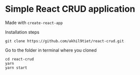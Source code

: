 # Simple React CRUD application

Made with `create-react-app`

Installation steps
```
git clone https://github.com/akhil9tiet/react-crud.git
```

Go to the folder in terminal where you cloned
```
cd react-crud
yarn
yarn start
```

